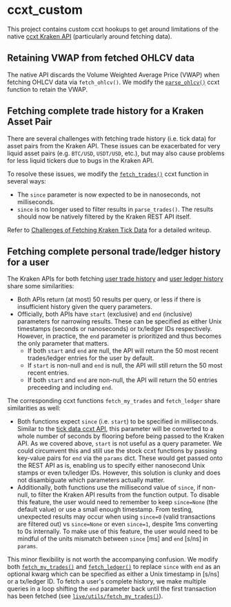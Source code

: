 # ccxt_custom

This project contains custom ccxt hookups to get around limitations of the native [ccxt Kraken API](https://github.com/ccxt/ccxt/blob/master/python/ccxt/kraken.py) (particularly around fetching data).


## Retaining VWAP from fetched OHLCV data

The native API discards the Volume Weighted Average Price (VWAP) when fetching OHLCV data via `fetch_ohlcv()`. We modify the [`parse_ohlcv()`](src/ccxt_custom/kraken.py#L9) ccxt function to retain the VWAP.


## Fetching complete trade history for a Kraken Asset Pair

There are several challenges with fetching trade history (i.e. tick data) for asset pairs from the Kraken API. These issues can be exacerbated for very liquid asset pairs (e.g. `BTC/USD`, `USDT/USD`, etc.), but may also cause problems for less liquid tickers due to bugs in the Kraken API.

To resolve these issues, we modify the [`fetch_trades()`](src/ccxt_custom/kraken.py#L20) ccxt function in several ways:

- The `since` parameter is now expected to be in nanoseconds, not milliseconds.
- `since` is no longer used to filter results in `parse_trades()`. The results should now be natively filtered by the Kraken REST API itself.

Refer to [Challenges of Fetching Kraken Tick Data](../docs/challenges-of-fetching-kraken-tick-data.md) for a detailed writeup.


## Fetching complete personal trade/ledger history for a user

The Kraken APIs for both fetching [user trade history](https://docs.kraken.com/rest/#tag/Account-Data/operation/getTradeHistory) and [user ledger history](https://docs.kraken.com/rest/#tag/Account-Data/operation/getLedgers) share some similarities:

- Both APIs return (at most) 50 results per query, or less if there is insufficient history given the query parameters.
- Officially, both APIs have `start` (exclusive) and `end` (inclusive) parameters for narrowing results. These can be specified as either Unix timestamps (seconds or nanoseconds) or tx/ledger IDs respectively. However, in practice, the `end` parameter is prioritized and thus becomes the only parameter that matters.
  - If both `start` and `end` are null, the API will return the 50 most recent trades/ledger entries for the user by default.
  - If `start` is non-null and `end` is null, the API will still return the 50 most recent entries.
  - If both `start` and `end` are non-null, the API will return the 50 entries preceeding and including `end`.

The corresponding ccxt functions `fetch_my_trades` and `fetch_ledger` share similarities as well:

- Both functions expect `since` (i.e. `start`) to be specified in milliseconds. Similar to the [tick data ccxt API](../docs/challenges-of-fetching-kraken-tick-data.md), this parameter will be converted to a whole number of seconds by flooring before being passed to the Kraken API. As we covered above, `start` is not useful as a query parameter. We could circumvent this and still use the stock ccxt functions by passing key-value pairs for `end` via the `params` dict. These would get passed onto the REST API as is, enabling us to specify either nanosecond Unix stamps or even tx/ledger IDs. However, this solution is clunky and does not disambiguate which parameters actually matter.
- Additionally, both functions use the millisecond value of `since`, if non-null, to filter the Kraken API results from the function output. To disable this feature, the user would need to remember to keep `since=None` (the default value) or use a small enough timestamp. From testing, unexpected results may occur when using `since=0` (valid transactions are filtered out) vs `since=None` or even `since=1`, despite 1ms converting to 0s internally. To make use of this feature, the user would need to be mindful of the units mismatch between `since` [ms] and `end` [s/ns] in `params`.

This minor flexibility is not worth the accompanying confusion. We modify both [`fetch_my_trades()`](src/ccxt_custom/kraken.py#L76) and [`fetch_ledger()`](src/ccxt_custom/kraken.py#L76) to replace `since` with `end` as an optional kwarg which can be specified as either a Unix timestamp in [s/ns] or a tx/ledger ID. To fetch a user's complete history, we make multiple queries in a loop shifting the `end` parameter back until the first transaction has been fetched (see [`live/utils/fetch_my_trades()`](../live/src/live/utils.py#L159)).
